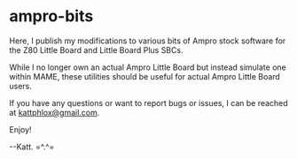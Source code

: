 # ampro-bits
Here, I publish my modifications to various bits of Ampro stock software for the Z80 Little Board and Little Board Plus SBCs.

While I no longer own an actual Ampro Little Board but instead simulate one within MAME, these utilities should be useful for actual Ampro Little Board users.

If you have any questions or want to report bugs or issues, I can be reached at kattphlox@gmail.com.

Enjoy!

--Katt.  =^.^=
